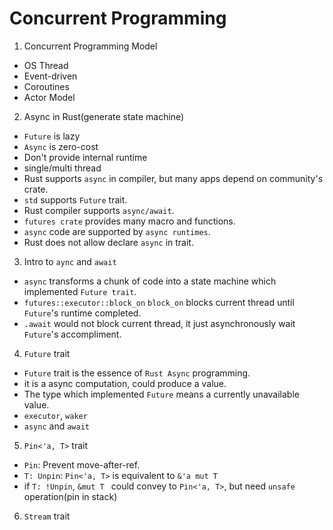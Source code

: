 # Concurrent Programming

1. Concurrent Programming Model

- OS Thread
- Event-driven
- Coroutines
- Actor Model

2. Async in Rust(generate state machine)

- `Future` is lazy
- `Async` is zero-cost
- Don't provide internal runtime
- single/multi thread
- Rust supports `async` in compiler, but many apps depend on community's crate.
- `std` supports `Future` trait.
- Rust compiler supports `async/await`.
- `futures crate` provides many macro and functions.
- `async` code are supported by `async runtimes`.
- Rust does not allow declare `async` in trait.

3. Intro to `aync` and `await`

- `async` transforms a chunk of code into a state machine which implemented `Future trait`.
- `futures::executor::block_on` 
`block_on` blocks current thread until `Future`'s runtime completed.
- `.await` would not block current thread, it just asynchronously wait `Future`'s accompliment.

4. `Future` trait

- `Future` trait is the essence of `Rust Async` programming.
- it is a async computation, could produce a value.
- The type which implemented `Future` means a currently unavailable value.
- `executor`, `waker`
- `async` and `await`

5. `Pin<'a, T>` trait
- `Pin`: Prevent move-after-ref.
- `T: Unpin`: `Pin<'a, T>` is equivalent to `&'a mut T`
- if `T: !Unpin`, `&mut T ` could convey to `Pin<'a, T>`, but need `unsafe` operation(pin in stack)

6. `Stream` trait
